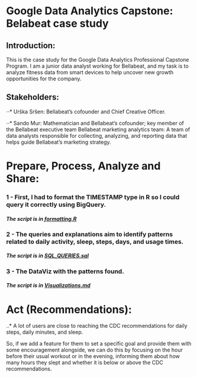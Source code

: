 # Google Data Analytics Capstone: Belabeat case study

## Introduction:
This is the case study for the Google Data Analytics Professional Capstone Program. I am a junior data analyst working for Bellabeat, and my task is to analyze fitness data from smart devices to help uncover new growth opportunities for the company.

## Stakeholders:
⋅⋅* Urška Sršen: Bellabeat’s cofounder and Chief Creative Officer.

⋅⋅* Sando Mur: Mathematician and Bellabeat’s cofounder; key member of the Bellabeat executive team
Bellabeat marketing analytics team: A team of data analysts responsible for collecting, analyzing, and
reporting data that helps guide Bellabeat’s marketing strategy.



# Prepare, Process, Analyze and Share:
### 1 - First, I had to format the TIMESTAMP type in R so I could query it correctly using BigQuery.
##### The script is in [formatting.R](https://github.com/thaciopimenta/GoogleDA/blob/main/formatting.R)

### 2 - The queries and explanations aim to identify patterns related to daily activity, sleep, steps, days, and usage times.
##### The script is in [SQL_QUERIES.sql](https://github.com/thaciopimenta/GoogleDA/edit/main/SQL_QUERIES.sql)

### 3 - The DataViz with the patterns found.
##### The script is in [Visualizations.md](https://github.com/thaciopimenta/GoogleDA/blob/main/Visualizations.md)


# Act (Recommendations):
..* A lot of users are close to reaching the CDC recommendations for daily steps, daily minutes, and sleep.

So, if we add a feature for them to set a specific goal and provide them with some encouragement alongside, we can do this by focusing on the hour before their usual workout or in the evening, informing them about how many hours they slept and whether it is below or above the CDC recommendations.
